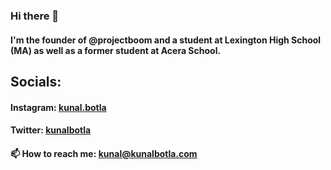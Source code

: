 ### Hi there 👋
#### I'm the founder of @projectboom and a student at Lexington High School (MA) as well as a former student at Acera School.
## Socials:
#### Instagram: [kunal.botla](instagram.com/kunal.botla)
#### Twitter: [kunalbotla](twitter.com/kunalbotla)
#### 📫 How to reach me: kunal@kunalbotla.com

<!--
**kunalbotla/kunalbotla** is a ✨ _special_ ✨ repository because its `README.md` (this file) appears on your GitHub profile.

Here are some ideas to get you started:

- 🔭 I’m currently working on ...
- 🌱 I’m currently learning ...
- 👯 I’m looking to collaborate on ...
- 🤔 I’m looking for help with ...
- 💬 Ask me about ...
- 📫 How to reach me: ...
- 😄 Pronouns: ...
- ⚡ Fun fact: ...
-->
